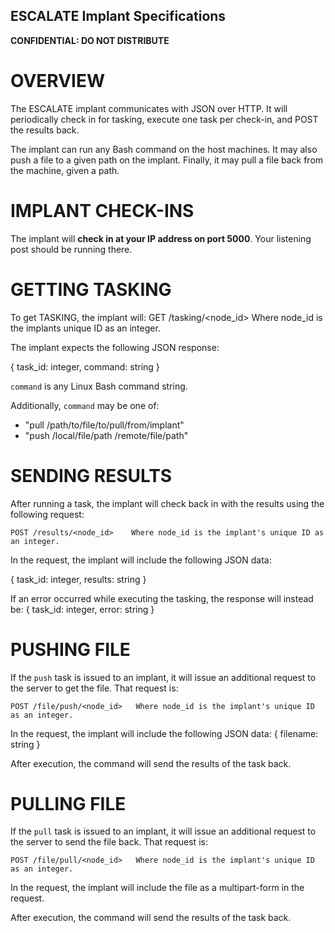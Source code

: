 ESCALATE Implant Specifications
-------------------------------

**CONFIDENTIAL: DO NOT DISTRIBUTE**


OVERVIEW
========
The ESCALATE implant communicates with JSON over HTTP. It will periodically check in for tasking, execute one task per check-in, and POST the results back.

The implant can run any Bash command on the host machines. It may also push a file to a given path on the implant. Finally, it may pull a file back from the machine, given a path.


IMPLANT CHECK-INS
=================
The implant will **check in at your IP address on port 5000**. Your listening post should be running there.

GETTING TASKING
===============
To get TASKING, the implant will:
    GET /tasking/<node_id>       Where node_id is the implants unique ID as an integer.

The implant expects the following JSON response:

{
    task_id: integer,
    command: string
}

`command` is any Linux Bash command string. 

Additionally, `command` may be one of:

- "pull /path/to/file/to/pull/from/implant"
- "push /local/file/path /remote/file/path"


SENDING RESULTS
===============
After running a task, the implant will check back in with the results using the following request:

    POST /results/<node_id>    Where node_id is the implant's unique ID as an integer.

In the request, the implant will include the following JSON data:

{
    task_id: integer,
    results: string
}

If an error occurred while executing the tasking, the response will instead be:
{
    task_id: integer,
    error: string
}


PUSHING FILE
============
If the `push` task is issued to an implant, it will issue an additional request to the server to get the file. That request is:

    POST /file/push/<node_id>   Where node_id is the implant's unique ID as an integer.

In the request, the implant will include the following JSON data:
{
   filename: string
}


After execution, the command will send the results of the task back.


PULLING FILE
============
If the `pull` task is issued to an implant, it will issue an additional request to the server to send the file back. That request is:
   
    POST /file/pull/<node_id>   Where node_id is the implant's unique ID as an integer.

In the request, the implant will include the file as a multipart-form in the request.

After execution, the command will send the results of the task back.
